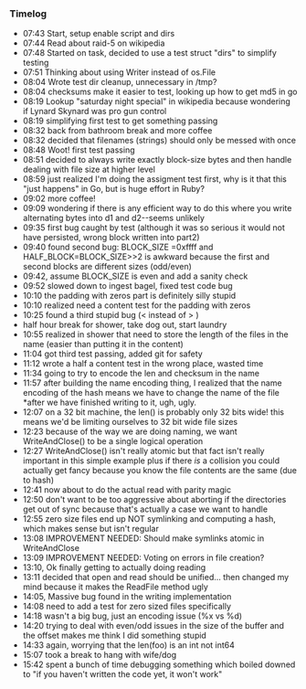 ### Timelog

* 07:43 Start, setup enable script and dirs
* 07:44 Read about raid-5 on wikipedia
* 07:48 Started on task, decided to use a test struct "dirs" to simplify testing
* 07:51 Thinking about using Writer instead of os.File
* 08:04 Wrote test dir cleanup, unnecessary in /tmp?
* 08:04 checksums make it easier to test, looking up how to get md5 in go
* 08:19 Lookup "saturday night special" in wikipedia because wondering if Lynard Skynard was pro gun control
* 08:19 simplifying first test to get something passing
* 08:32 back from bathroom break and more coffee
* 08:32 decided that filenames (strings) should only be messed with once
* 08:48 Woot! first test passing
* 08:51 decided to always write exactly block-size bytes and then handle dealing with file size at higher level
* 08:59 just realized I'm doing the assigment test first, why is it that this "just happens" in Go, but is huge effort in Ruby?
* 09:02 more coffee!
* 09:09 wondering if there is any efficient way to do this where you write alternating bytes into d1 and d2--seems unlikely
* 09:35 first bug caught by test (although it was so serious it would not have persisted, wrong block written into part2)
* 09:40 found second bug: BLOCK_SIZE =0xffff and HALF_BLOCK=BLOCK_SIZE>>2 is awkward because the first and second blocks are different sizes (odd/even)
* 09:42, assume BLOCK_SIZE is even and add a sanity check
* 09:52 slowed down to ingest bagel, fixed test code bug
* 10:10 the padding with zeros part is definitely silly stupid
* 10:10 realized need a content test for the padding with zeros
* 10:25 found a third stupid bug (< instead of > )
* half hour break for shower, take dog out, start laundry
* 10:55 realized in shower that need to store the length of the files in the name (easier than putting it in the content)
* 11:04 got third test passing, added git for safety
* 11:12 wrote a half a content test in the wrong place, wasted time
* 11:34 going to try to encode the len and checksum in the name
* 11:57 after building the name encoding thing, I realized that the name
encoding of the hash means we have to change the name of the file *after
we have finished writing to it, ugh, ugly.
* 12:07 on a 32 bit machine, the len() is probably only 32 bits wide! 
this means we'd be limiting ourselves to 32 bit wide file sizes
* 12:23 because of the way we are doing naming, we want WriteAndClose()
to be a single logical operation
* 12:27 WriteAndClose() isn't really atomic but that fact isn't really
important in this simple example plus if there *is* a collision you
could actually get fancy because you know the file contents are the
same (due to hash)
* 12:41 now about to do the actual read with parity magic
* 12:50 don't want to be too aggressive about aborting if the directories get out of sync because that's actually a case we want to handle
* 12:55 zero size files end up NOT symlinking and computing a hash, which
makes sense but isn't regular
* 13:08 IMPROVEMENT NEEDED: Should make symlinks atomic in WriteAndClose
* 13:09 IMPROVEMENT NEEDED: Voting on errors in file creation?
* 13:10, Ok finally getting to actually doing reading
* 13:11 decided that open and read should be unified... then changed my mind because it makes the ReadFile method ugly
* 14:05, Massive bug found in the writing implementation
* 14:08 need to add a test for zero sized files specifically
* 14:18 wasn't a big bug, just an encoding issue (%x vs %d)
* 14:20 trying to deal with even/odd issues in the size of the buffer and
the offset makes me think I did something stupid
* 14:33 again, worrying that the len(foo) is an int not int64
* 15:07 took a break to hang with wife/dog
* 15:42 spent a bunch of time debugging something which boiled downed to "if you haven't written the code yet, it won't work"


